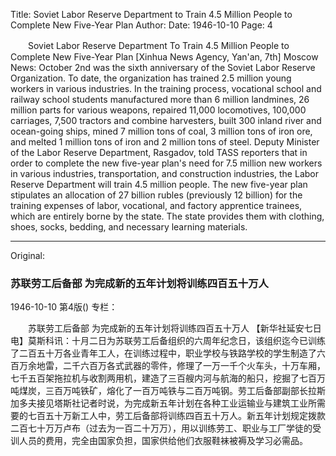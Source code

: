 Title: Soviet Labor Reserve Department to Train 4.5 Million People to Complete New Five-Year Plan
Author:
Date: 1946-10-10
Page: 4

　　Soviet Labor Reserve Department
    To Train 4.5 Million People to Complete New Five-Year Plan
    [Xinhua News Agency, Yan'an, 7th] Moscow News: October 2nd was the sixth anniversary of the Soviet Labor Reserve Organization. To date, the organization has trained 2.5 million young workers in various industries. In the training process, vocational school and railway school students manufactured more than 6 million landmines, 26 million parts for various weapons, repaired 11,000 locomotives, 100,000 carriages, 7,500 tractors and combine harvesters, built 300 inland river and ocean-going ships, mined 7 million tons of coal, 3 million tons of iron ore, and melted 1 million tons of iron and 2 million tons of steel. Deputy Minister of the Labor Reserve Department, Rasgadov, told TASS reporters that in order to complete the new five-year plan's need for 7.5 million new workers in various industries, transportation, and construction industries, the Labor Reserve Department will train 4.5 million people. The new five-year plan stipulates an allocation of 27 billion rubles (previously 12 billion) for the training expenses of labor, vocational, and factory apprentice trainees, which are entirely borne by the state. The state provides them with clothing, shoes, socks, bedding, and necessary learning materials.



<hr /> 

Original: 


### 苏联劳工后备部  为完成新的五年计划将训练四百五十万人

1946-10-10
第4版()
专栏：

　　苏联劳工后备部
    为完成新的五年计划将训练四百五十万人
    【新华社延安七日电】莫斯科讯：十月二日为苏联劳工后备组织的六周年纪念日，该组织迄今已训练了二百五十万各业青年工人，在训练过程中，职业学校与铁路学校的学生制造了六百万余地雷，二千六百万各式武器的零件，修理了一万一千个火车头，十万车厢，七千五百架拖拉机与收割两用机，建造了三百艘内河与航海的船只，挖掘了七百万吨煤炭，三百万吨铁矿，熔化了一百万吨铁与二百万吨钢。劳工后备部副部长拉斯加多夫接见塔斯社记者时说，为完成新五年计划在各种工业运输业与建筑工业所需要的七百五十万新工人中，劳工后备部将训练四百五十万人。新五年计划规定拨款二百七十万万卢布（过去为一百二十万万），用以训练劳工、职业与工厂学徒的受训人员的费用，完全由国家负担，国家供给他们衣服鞋袜被褥及学习必需品。
